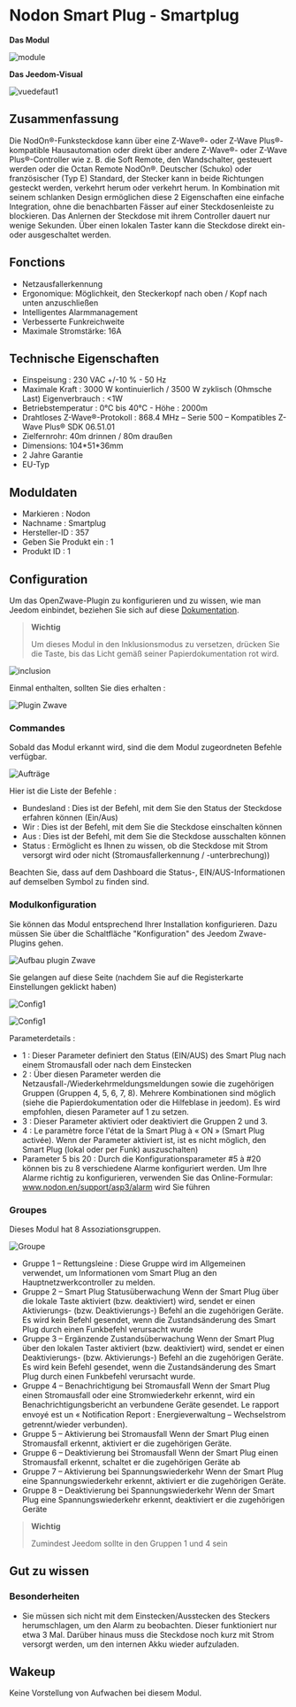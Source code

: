 # Nodon Smart Plug - Smartplug

**Das Modul**

![module](images/nodon.smartplug/module.jpg)

**Das Jeedom-Visual**

![vuedefaut1](images/nodon.smartplug/vuedefaut1.jpg)

## Zusammenfassung

Die NodOn®-Funksteckdose kann über eine Z-Wave®- oder Z-Wave Plus®-kompatible Hausautomation oder direkt über andere Z-Wave®- oder Z-Wave Plus®-Controller wie z. B. die Soft Remote, den Wandschalter, gesteuert werden oder die Octan Remote NodOn®. Deutscher (Schuko) oder französischer (Typ E) Standard, der Stecker kann in beide Richtungen gesteckt werden, verkehrt herum oder verkehrt herum. In Kombination mit seinem schlanken Design ermöglichen diese 2 Eigenschaften eine einfache Integration, ohne die benachbarten Fässer auf einer Steckdosenleiste zu blockieren. Das Anlernen der Steckdose mit ihrem Controller dauert nur wenige Sekunden. Über einen lokalen Taster kann die Steckdose direkt ein- oder ausgeschaltet werden.

## Fonctions

-   Netzausfallerkennung
-   Ergonomique: Möglichkeit, den Steckerkopf nach oben / Kopf nach unten anzuschließen
-   Intelligentes Alarmmanagement
-   Verbesserte Funkreichweite
-   Maximale Stromstärke: 16A

## Technische Eigenschaften

-   Einspeisung : 230 VAC +/-10 % - 50 Hz
-   Maximale Kraft : 3000 W kontinuierlich / 3500 W zyklisch (Ohmsche Last) Eigenverbrauch : &lt;1W
-   Betriebstemperatur : 0°C bis 40°C - Höhe : 2000m
-   Drahtloses Z-Wave®-Protokoll : 868.4 MHz – Serie 500 – Kompatibles Z-Wave Plus® SDK 06.51.01
-   Zielfernrohr: 40m drinnen / 80m draußen
-   Dimensions: 104\*51\*36mm
-   2 Jahre Garantie
-   EU-Typ

## Moduldaten

-   Markieren : Nodon
-   Nachname : Smartplug
-   Hersteller-ID : 357
-   Geben Sie Produkt ein : 1
-   Produkt ID : 1

## Configuration

Um das OpenZwave-Plugin zu konfigurieren und zu wissen, wie man Jeedom einbindet, beziehen Sie sich auf diese [Dokumentation](https://doc.jeedom.com/de_DE/plugins/automation%20protocol/openzwave/).

> **Wichtig**
>
> Um dieses Modul in den Inklusionsmodus zu versetzen, drücken Sie die Taste, bis das Licht gemäß seiner Papierdokumentation rot wird.

![inclusion](images/nodon.smartplug/inclusion.jpg)

Einmal enthalten, sollten Sie dies erhalten :

![Plugin Zwave](images/nodon.smartplug/information.jpg)

### Commandes

Sobald das Modul erkannt wird, sind die dem Modul zugeordneten Befehle verfügbar.

![Aufträge](images/nodon.smartplug/commandes.jpg)

Hier ist die Liste der Befehle :

-   Bundesland : Dies ist der Befehl, mit dem Sie den Status der Steckdose erfahren können (Ein/Aus)
-   Wir : Dies ist der Befehl, mit dem Sie die Steckdose einschalten können
-   Aus : Dies ist der Befehl, mit dem Sie die Steckdose ausschalten können
-   Status : Ermöglicht es Ihnen zu wissen, ob die Steckdose mit Strom versorgt wird oder nicht (Stromausfallerkennung / -unterbrechung))

Beachten Sie, dass auf dem Dashboard die Status-, EIN/AUS-Informationen auf demselben Symbol zu finden sind.

### Modulkonfiguration

Sie können das Modul entsprechend Ihrer Installation konfigurieren. Dazu müssen Sie über die Schaltfläche "Konfiguration" des Jeedom Zwave-Plugins gehen.

![Aufbau plugin Zwave](images/plugin/bouton_configuration.jpg)

Sie gelangen auf diese Seite (nachdem Sie auf die Registerkarte Einstellungen geklickt haben)

![Config1](images/nodon.smartplug/config1.jpg)

![Config1](images/nodon.smartplug/config2.jpg)

Parameterdetails :

-   1 : Dieser Parameter definiert den Status (EIN/AUS) des Smart Plug nach einem Stromausfall oder nach dem Einstecken
-   2 : Über diesen Parameter werden die Netzausfall-/Wiederkehrmeldungsmeldungen sowie die zugehörigen Gruppen (Gruppen 4, 5, 6, 7, 8). Mehrere Kombinationen sind möglich (siehe die Papierdokumentation oder die Hilfeblase in jeedom). Es wird empfohlen, diesen Parameter auf 1 zu setzen.
-   3 : Dieser Parameter aktiviert oder deaktiviert die Gruppen 2 und 3.
-   4 : Le paramètre force l'état de la Smart Plug à « ON » (Smart Plug activée). Wenn der Parameter aktiviert ist, ist es nicht möglich, den Smart Plug (lokal oder per Funk) auszuschalten)
-   Parameter 5 bis 20 : Durch die Konfigurationsparameter \#5 à \#20 können bis zu 8 verschiedene Alarme konfiguriert werden. Um Ihre Alarme richtig zu konfigurieren, verwenden Sie das Online-Formular: www.nodon.en/support/asp3/alarm wird Sie führen

### Groupes

Dieses Modul hat 8 Assoziationsgruppen.

![Groupe](images/nodon.smartplug/groupe.jpg)

-   Gruppe 1 – Rettungsleine : Diese Gruppe wird im Allgemeinen verwendet, um Informationen vom Smart Plug an den Hauptnetzwerkcontroller zu melden.
-   Gruppe 2 – Smart Plug Statusüberwachung Wenn der Smart Plug über die lokale Taste aktiviert (bzw. deaktiviert) wird, sendet er einen Aktivierungs- (bzw. Deaktivierungs-) Befehl an die zugehörigen Geräte. Es wird kein Befehl gesendet, wenn die Zustandsänderung des Smart Plug durch einen Funkbefehl verursacht wurde
-   Gruppe 3 – Ergänzende Zustandsüberwachung Wenn der Smart Plug über den lokalen Taster aktiviert (bzw. deaktiviert) wird, sendet er einen Deaktivierungs- (bzw. Aktivierungs-) Befehl an die zugehörigen Geräte. Es wird kein Befehl gesendet, wenn die Zustandsänderung des Smart Plug durch einen Funkbefehl verursacht wurde.
-   Gruppe 4 – Benachrichtigung bei Stromausfall Wenn der Smart Plug einen Stromausfall oder eine Stromwiederkehr erkennt, wird ein Benachrichtigungsbericht an verbundene Geräte gesendet. Le rapport envoyé est un « Notiﬁcation Report : Energieverwaltung – Wechselstrom getrennt/wieder verbunden).
-   Gruppe 5 – Aktivierung bei Stromausfall Wenn der Smart Plug einen Stromausfall erkennt, aktiviert er die zugehörigen Geräte.
-   Gruppe 6 – Deaktivierung bei Stromausfall Wenn der Smart Plug einen Stromausfall erkennt, schaltet er die zugehörigen Geräte ab
-   Gruppe 7 – Aktivierung bei Spannungswiederkehr Wenn der Smart Plug eine Spannungswiederkehr erkennt, aktiviert er die zugehörigen Geräte.
-   Gruppe 8 – Deaktivierung bei Spannungswiederkehr Wenn der Smart Plug eine Spannungswiederkehr erkennt, deaktiviert er die zugehörigen Geräte

> **Wichtig**
>
> Zumindest Jeedom sollte in den Gruppen 1 und 4 sein

## Gut zu wissen

### Besonderheiten

-   Sie müssen sich nicht mit dem Einstecken/Ausstecken des Steckers herumschlagen, um den Alarm zu beobachten. Dieser funktioniert nur etwa 3 Mal. Darüber hinaus muss die Steckdose noch kurz mit Strom versorgt werden, um den internen Akku wieder aufzuladen.

## Wakeup

Keine Vorstellung von Aufwachen bei diesem Modul.

